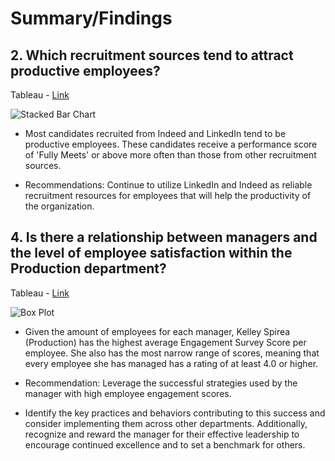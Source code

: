 # Summary/Findings

## 2. Which recruitment sources tend to attract productive employees?

Tableau - [Link](https://public.tableau.com/views/Workbook5HRProject/Sheet4?:language=en-US&:sid=&:display_count=n&:origin=viz_share_link)

![Stacked Bar Chart](https://github.com/rml-lee/MYSQL-Tableau-Human-Resources-Project/assets/160198611/293ef47b-f25a-45e3-87cf-d7d2290b626f)

- Most candidates recruited from Indeed and LinkedIn tend to be productive employees. These candidates receive a performance score of 'Fully Meets' or above more often than those from other recruitment sources.

- Recommendations: Continue to utilize LinkedIn and Indeed as reliable recruitment resources for employees that will help the productivity of the organization.



## 4. Is there a relationship between managers and the level of employee satisfaction within the Production department?

Tableau - [Link](https://public.tableau.com/views/Workbook5HRProject/BoxPlot?:language=en-US&:sid=&:display_count=n&:origin=viz_share_link)

![Box Plot](https://github.com/rml-lee/MYSQL-Tableau-Human-Resources-Project/assets/160198611/2002e990-5ddc-4b80-8506-40af23882c69)

- Given the amount of employees for each manager, Kelley Spirea (Production) has the highest average Engagement Survey Score per employee. She also has the most narrow range of scores, meaning that every employee she has managed has a rating of at least 4.0 or higher.

- Recommendation: Leverage the successful strategies used by the manager with high employee engagement scores. 
- Identify the key practices and behaviors contributing to this success and consider implementing them across other departments. Additionally, recognize and reward the manager for their effective leadership to encourage continued excellence and to set a benchmark for others. 
